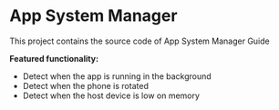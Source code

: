 # App System Manager

This project contains the source code of App System Manager Guide

**Featured functionality:**
- Detect when the app is running in the background
- Detect when the phone is rotated
- Detect when the host device is low on memory
